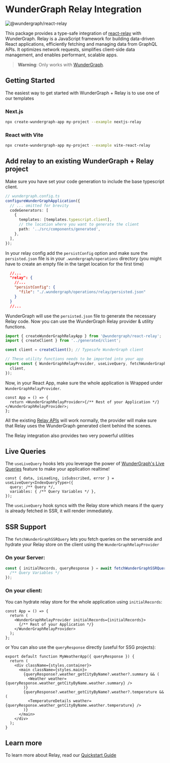 # WunderGraph Relay Integration

![@wundergraph/react-relay](https://img.shields.io/npm/v/@wundergraph/react-relay.svg)

This package provides a type-safe integration of [react-relay](https://relay.dev/) with WunderGraph.
Relay is a JavaScript framework for building data-driven React applications, efficiently fetching and managing data from GraphQL APIs. It optimizes network requests, simplifies client-side data management, and enables performant, scalable apps.

> **Warning**: Only works with [WunderGraph](https://wundergraph.com).

## Getting Started

The easiest way to get started with WunderGraph + Relay is to use one of our templates

### Next.js

```sh
npx create-wundergraph-app my-project --example nextjs-relay
```

### React with Vite

```sh
npx create-wundergraph-app my-project --example vite-react-relay
```

## Add relay to an existing WunderGraph + Relay project

Make sure you have set your code generation to include the base typescript client.

```typescript
// wundergraph.config.ts
configureWunderGraphApplication({
  // ... omitted for brevity
  codeGenerators: [
    {
      templates: [templates.typescript.client],
      // the location where you want to generate the client
      path: '../src/components/generated',
    },
  ],
});
```

In your relay config add the `persistConfig` option and make sure the `persisted.json` file is in your `.wundergraph/operations` directory (you might have to create an empty file in the target location for the first time)

```json
  //...
  "relay": {
    //...
    "persistConfig": {
      "file": "./.wundergraph/operations/relay/persisted.json"
    }
  }
  //...
```

WunderGraph will use the `persisted.json` file to generate the necessary Relay code. Now you can use the WunderGraph Relay provider & utility functions.

```ts
import { createWunderGraphRelayApp } from '@wundergraph/react-relay';
import { createClient } from '../generated/client';

const client = createClient(); // Typesafe WunderGraph client

// These utility functions needs to be imported into your app
export const { WunderGraphRelayProvider, useLiveQuery, fetchWunderGraphSSRQuery } = createWunderGraphRelayApp({
  client,
});
```

Now, in your React App, make sure the whole application is Wrapped under `WunderGraphRelayProvider`.

```tsx
const App = () => {
  return <WunderGraphRelayProvider>{/** Rest of your Application */}</WunderGraphRelayProvider>;
};
```

All the existing [Relay APIs](https://relay.dev/docs/) will work normally, the provider will make sure that Relay uses the WunderGraph generated client behind the scenes.

The Relay integration also provides two very powerful utilities

## Live Queries

The `useLiveQuery` hooks lets you leverage the power of [WunderGraph's Live Queries](https://docs.wundergraph.com/docs/features/live-queries) feature to make your application realtime!

```tsx
const { data, isLoading, isSubscribed, error } = useLiveQuery<IndexQueryType>({
  query: /** Query */,
  variables: { /** Query Variables */ },
});
```

The `useLiveQuery` hook syncs with the Relay store which means if the query is already fetched in SSR, it will render immediately.

## SSR Support

The `fetchWunderGraphSSRQuery` lets you fetch queries on the serverside and hydrate your Relay store on the client using the `WunderGraphRelayProvider`

### On your Server:

```ts
const { initialRecords, queryResponse } = await fetchWunderGraphSSRQuery<IndexQueryType>(/** Query */, {
  /** Query Variables */
});
```

### On your client:

You can hydrate relay store for the whole application using `initialRecords`:

```tsx
const App = () => {
  return (
    <WunderGraphRelayProvider initialRecords={initialRecords}>
      {/** Rest of your Application */}
    </WunderGraphRelayProvider>
  );
};
```

or You can also use the `queryResponse` directly (useful for SSG projects):

```tsx
export default function MyWeatherApp({ queryResponse }) {
  return (
    <div className={styles.container}>
      <main className={styles.main}>
        {queryResponse?.weather_getCityByName?.weather?.summary && (
          <Weather weather={queryResponse.weather_getCityByName.weather.summary} />
        )}
        {queryResponse?.weather_getCityByName?.weather?.temperature && (
          <TemperatureDetails weather={queryResponse.weather_getCityByName.weather.temperature} />
        )}
      </main>
    </div>
  );
}
```

## Learn more

To learn more about Relay, read our [Quickstart Guide](https://docs.wundergraph.com/docs/getting-started/relay-quickstart)
